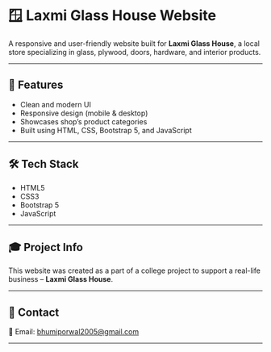 # 🪟 Laxmi Glass House Website

A responsive and user-friendly website built for **Laxmi Glass House**, a local store specializing in glass, plywood, doors, hardware, and interior products.

---

## 📌 Features

- Clean and modern UI
- Responsive design (mobile & desktop)
- Showcases shop’s product categories
- Built using HTML, CSS, Bootstrap 5, and JavaScript

---

## 🛠️ Tech Stack

- HTML5  
- CSS3  
- Bootstrap 5  
- JavaScript

---


## 🎓 Project Info

This website was created as a part of a college project to support a real-life business – **Laxmi Glass House**.

---

## 🤝 Contact

📧 Email: bhumiporwal2005@gmail.com  

---

